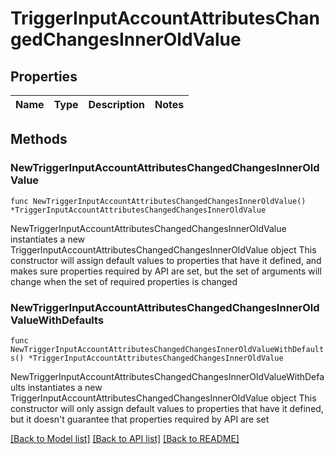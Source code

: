 # TriggerInputAccountAttributesChangedChangesInnerOldValue

## Properties

Name | Type | Description | Notes
------------ | ------------- | ------------- | -------------

## Methods

### NewTriggerInputAccountAttributesChangedChangesInnerOldValue

`func NewTriggerInputAccountAttributesChangedChangesInnerOldValue() *TriggerInputAccountAttributesChangedChangesInnerOldValue`

NewTriggerInputAccountAttributesChangedChangesInnerOldValue instantiates a new TriggerInputAccountAttributesChangedChangesInnerOldValue object
This constructor will assign default values to properties that have it defined,
and makes sure properties required by API are set, but the set of arguments
will change when the set of required properties is changed

### NewTriggerInputAccountAttributesChangedChangesInnerOldValueWithDefaults

`func NewTriggerInputAccountAttributesChangedChangesInnerOldValueWithDefaults() *TriggerInputAccountAttributesChangedChangesInnerOldValue`

NewTriggerInputAccountAttributesChangedChangesInnerOldValueWithDefaults instantiates a new TriggerInputAccountAttributesChangedChangesInnerOldValue object
This constructor will only assign default values to properties that have it defined,
but it doesn't guarantee that properties required by API are set


[[Back to Model list]](../README.md#documentation-for-models) [[Back to API list]](../README.md#documentation-for-api-endpoints) [[Back to README]](../README.md)


